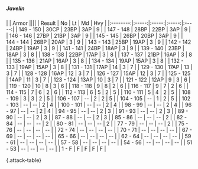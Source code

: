 ##### Javelin

|      |   Armor   ||||
|   Result   |   No   |   Lt   |   Md   |   Hvy   |
|:--------:|:-----:|:-----:|:-----:|:-----:|
| 149 - 150 | 30CP | 23BP | 3AP | 9 |
| 147 - 148 | 28BP | 22BP | 3AP | 9 |
| 146 - 146 | 27BP | 21BP | 3AP | 9 |
| 145 - 145 | 26BP | 20BP | 3AP | 9 |
| 144 - 144 | 26BP | 20AP | 3 | 9 |
| 143 - 143 | 25BP | 19AP | 3 | 9 |
| 142 - 142 | 24BP | 19AP | 3 | 9 |
| 141 - 141 | 24BP | 18AP | 3 | 9 |
| 139 - 140 | 23BP | 18AP | 3 | 8 |
| 138 - 138 | 22BP | 17AP | 3 | 8 |
| 137 - 137 | 21BP | 16AP | 3 | 8 |
| 135 - 136 | 21AP | 16AP | 3 | 8 |
| 134 - 134 | 19AP | 15AP | 3 | 8 |
| 132 - 133 | 19AP | 15AP | 3 | 8 |
| 131 - 131 | 17AP | 14 | 3 | 7 |
| 129 - 130 | 17AP | 13 | 3 | 7 |
| 128 - 128 | 16AP | 12 | 3 | 7 |
| 126 - 127 | 15AP | 12 | 3 | 7 |
| 125 - 125 | 14AP | 11 | 3 | 7 |
| 123 - 124 | 13AP | 10 | 3 | 7 |
| 121 - 122 | 12AP | 9 | 3 | 6 |
| 119 - 120 | 10 | 8 | 3 | 6 |
| 118 - 118 | 9 | 8 | 2 | 6 |
| 116 - 117 | 9 | 7 | 2 | 6 |
| 114 - 115 | 7 | 6 | 2 | 6 |
| 112 - 113 | 6 | 5 | 2 | 5 |
| 110 - 111 | 5 | 4 | 2 | 5 |
| 108 - 109 | 3 | 3 | 2 | 5 |
| 106 - 107 | --  | 2 | 2 | 5 |
| 104 - 105 | --  | 1 | 2 | 5 |
| 102 - 103 | --  | --  | 2 | 4 |
| 100 - 101 | --  | --  | 2 | 4 |
| 98 - 99 | --  | --  | 2 | 4 |
| 96 - 97 | --  | --  | 2 | 4 |
| 94 - 95 | --  | --  | 2 | 3 |
| 91 - 93 | --  | --  | 2 | 3 |
| 89 - 90 | --  | --  | 2 | 3 |
| 87 - 88 | --  | --  | 2 | 3 |
| 85 - 86 | --  | --  | --  | 2 |
| 82 - 84 | --  | --  | --  | 2 |
| 80 - 81 | --  | --  | --  | 2 |
| 77 - 79 | --  | --  | --  | 2 |
| 75 - 76 | --  | --  | --  | --  |
| 72 - 74 | --  | --  | --  | --  |
| 70 - 71 | --  | --  | --  | --  |
| 67 - 69 | --  | --  | --  | --  |
| 65 - 66 | --  | --  | --  | --  |
| 62 - 64 | --  | --  | --  | --  |
| 59 - 61 | --  | --  | --  | --  |
| 57 - 58 | --  | --  | --  | --  |
| 54 - 56 | --  | --  | --  | --  |
| 51 - 53 | --  | --  | --  | --  |
| 1 - F | F | F | F | F |

{.attack-table}
